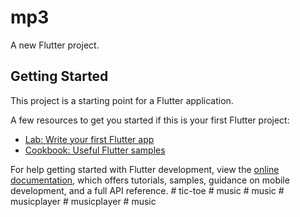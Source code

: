 # mp3

A new Flutter project.

## Getting Started

This project is a starting point for a Flutter application.

A few resources to get you started if this is your first Flutter project:

- [Lab: Write your first Flutter app](https://docs.flutter.dev/get-started/codelab)
- [Cookbook: Useful Flutter samples](https://docs.flutter.dev/cookbook)

For help getting started with Flutter development, view the
[online documentation](https://docs.flutter.dev/), which offers tutorials,
samples, guidance on mobile development, and a full API reference.
#   t i c - t o e  
 #   m u s i c  
 #   m u s i c  
 #   m u s i c p l a y e r  
 #   m u s i c p l a y e r  
 #   m u s i c  
 